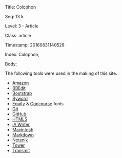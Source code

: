 Title:  Colophon

Seq:    13.5

Level:  3 - Article

Class:  article

Timestamp: 20160831140526

Index:  Colophon; 

Body:

The following tools were used in the making of this site. 

* [Amazon][]
* [BBEdit][]
* [Bootstrap][]
* [Byword][]
* [Equity][] & [Concourse][] fonts
* [Git][]
* [GitHub][]
* [HTML5][]
* [iA Writer][iawriter]
* [Macintosh][mac]
* [Markdown][]
* [Notenik][]
* [Tower][]
* [Transmit][]

[amazon]: http://amzn.to/2bCdyyW
[bbedit]: http://www.barebones.com/products/bbedit/
[bitbucket]: https://bitbucket.org/
[bootstrap]: http://getbootstrap.com/
[byword]: https://bywordapp.com/
[concourse]: http://practicaltypography.com/concourse.html
[equity]: http://practicaltypography.com/equity.html
[git]: https://git-scm.com/
[github]: https://github.com
[html5]: https://www.w3.org/TR/html5/
[iawriter]: https://ia.net/writer
[iwisdom]: http://www.powersurgepub.com/products/iwisdom/index.html
[mac]: http://www.apple.com/mac/
[markdown]: https://daringfireball.net/projects/markdown/
[notenik]: https://notenik.net/swift.html
[PSTextMerge]: http://www.powersurgepub.com/products/pstextmerge/index.html
[tower]: https://www.git-tower.com/
[transmit]: https://panic.com/transmit/
